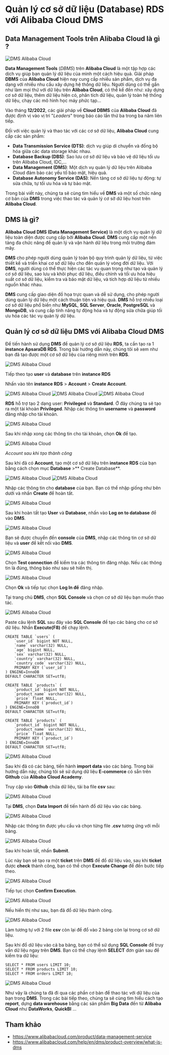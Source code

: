 # Quản lý cơ sở dữ liệu (Database) RDS với Alibaba Cloud DMS

## Data Management Tools trên Alibaba Cloud là gì ?

![DMS Alibaba Cloud](/Image/DMS-Alibaba-Cloud.jpg)

**Data Management Tools** (*DBMS*) trên **Alibaba Cloud** là một tập hợp các dịch vụ giúp bạn quản lý dữ liệu của mình một cách hiệu quả. Giải pháp **DBMS** của **Alibaba Cloud** hiện nay cung cấp nhiều sản phẩm, dịch vụ đa dạng với nhiều nhu cầu xây dựng hệ thống dữ liệu. Người dùng có thể gần như làm mọi thứ với dữ liệu trên **Alibaba Cloud**, có thể kể đến như: xây dựng cơ sở dữ liệu, thêm dữ liệu hiện có, phân tích dữ liệu, quản lý toàn hệ thống dữ liệu, chạy các mô hình học máy phức tạp…

Vào tháng **12/2022**, các giải pháp về **Cloud DBMS** của **Alibaba Cloud** đã được định vị vào vị trí "*Leaders*" trong báo cáo lần thứ ba trong ba năm liên tiếp.

Đối với việc quản lý và thao tác với các cơ sở dữ liệu, **Alibaba Cloud** cung cấp các sản phẩm:

- **Data Transmission Service (DTS)**: dịch vụ giúp di chuyển và đồng bộ hóa giữa các data storage khác nhau.
- **Database Backup (DBS)**: Sao lưu cơ sở dữ liệu và bảo vệ dữ liệu tối ưu trên Alibaba Cloud, IDC,...
- **Data Management (DMS)**: Một dịch vụ quản lý dữ liệu trên Alibaba Cloud đảm bảo các yếu tố bảo mật, hiệu quả.
- **Database Autonomy Service (DAS)**: Nền tảng cơ sở dữ liệu tự động: tự sửa chữa, tự tối ưu hóa và tự bảo mật.

Trong bài viết này, chúng ta sẽ cùng tìm hiểu về **DMS** và một số chức năng cơ bản của **DMS** trong việc thao tác và quản lý cơ sở dữ liệu host trên **Alibaba Cloud**.

## DMS là gì?

**Alibaba Cloud DMS (Data Management Service)** là một dịch vụ quản lý dữ liệu toàn diện được cung cấp bởi **Alibaba Cloud**. **DMS** cung cấp một nền tảng đa chức năng để quản lý và vận hành dữ liệu trong môi trường đám mây.

**DMS** cho phép người dùng quản lý toàn bộ quy trình quản lý dữ liệu, từ việc thiết kế và triển khai cơ sở dữ liệu cho đến quản lý vòng đời dữ liệu. Với **DMS**, người dùng có thể thực hiện các tác vụ quan trọng như tạo và quản lý cơ sở dữ liệu, sao lưu và khôi phục dữ liệu, điều chỉnh và tối ưu hóa hiệu suất cơ sở dữ liệu, kiểm tra và bảo mật dữ liệu, và tích hợp dữ liệu từ nhiều nguồn khác nhau.

**DMS** cung cấp giao diện đồ họa trực quan và dễ sử dụng, cho phép người dùng quản lý dữ liệu một cách thuận tiện và hiệu quả. **DMS** hỗ trợ nhiều loại cơ sở dữ liệu phổ biến như **MySQL**, **SQL Server**, **Oracle**, **PostgreSQL** và **MongoDB**, và cung cấp tính năng tự động hóa và tự động sửa chữa giúp tối ưu hóa các tác vụ quản lý dữ liệu.

## Quản lý cơ sở dữ liệu DMS với Alibaba Cloud DMS

Để tiến hành sử dụng **DMS** để quản lý cơ sở dữ liệu **RDS**, ta cần tạo ra 1 **instance ApsaraDB RDS**. Trong bài hướng dẫn này, chúng tôi sẽ xem như bạn đã tạo được một cơ sở dữ liệu của riêng mình trên **RDS**. 

![DMS Alibaba Cloud](/Image/DMS-Alibaba-Cloud01.png)

Tiếp theo tạo **user** và **database** trên **instance RDS**

Nhấn vào tên **instance RDS** > **Account** > **Create Account**.

![DMS Alibaba Cloud](/Image/DMS-Alibaba-Cloud02.png)
![DMS Alibaba Cloud](/Image/DMS-Alibaba-Cloud03.png)
![DMS Alibaba Cloud](/Image/DMS-Alibaba-Cloud04.png)

**RDS** hỗ trợ tạo 2 dạng user: **Privileged** và **Standard**. Ở đây chúng ta sẽ tạo ra một tài khoản **Privileged**. Nhập các thông tin **username** và **password** đăng nhập cho tài khoản.

![DMS Alibaba Cloud](/Image/DMS-Alibaba-Cloud05.png)

Sau khi nhập xong các thông tin cho tài khoản, chọn **Ok** để tạo.

![DMS Alibaba Cloud](/Image/DMS-Alibaba-Cloud06.png)

*Account sau khi tạo thành công*

Sau khi đã có **Account**, tạo một cơ sở dữ liệu trên **instance RDS** của bạn bằng cách chọn mục **Database** >** Create Database**.

![DMS Alibaba Cloud](/Image/DMS-Alibaba-Cloud07.png)
![DMS Alibaba Cloud](/Image/DMS-Alibaba-Cloud08.png)

Nhập các thông tin cho **database** của bạn. Bạn có thể nhập giống như bên dưới và nhấn **Create** để hoàn tất.

![DMS Alibaba Cloud](/Image/DMS-Alibaba-Cloud09.png)

Sau khi hoàn tất tạo **User** và **Database**, nhấn vào **Log on to database** để vào **DMS**.

![DMS Alibaba Cloud](/Image/DMS-Alibaba-Cloud024.png)

Bạn sẽ được chuyển đến **console** của **DMS**, nhập các thông tin cơ sở dữ liệu và **user** để kết nối vào **DMS**.

![DMS Alibaba Cloud](/Image/DMS-Alibaba-Cloud011.png)

Chọn **Test connection** để kiểm tra các thông tin đăng nhập. Nếu các thông tin là đúng, thông báo như sau sẽ hiển thị.

![DMS Alibaba Cloud](/Image/DMS-Alibaba-Cloud012.png)

Chọn **Ok** và tiếp tục chọn **Log In để** đăng nhập.

Tại trang chủ **DMS**, chọn **SQL Console** và chọn cơ sở dữ liệu bạn muốn thao tác.

![DMS Alibaba Cloud](/Image/DMS-Alibaba-Cloud014.png)

Paste câu lệnh **SQL** sau đây vào **SQL Console** để tạo các bảng cho cơ sở dữ liệu. Nhấn **Execute(F8)** để chạy lệnh.

    CREATE TABLE `users` (
        `user_id` bigint NOT NULL,
        `name` varchar(32) NULL,
        `age` bigint NULL,
        `sex` varchar(32) NULL,
        `country` varchar(32) NULL,
        `country_code` varchar(32) NULL,
        PRIMARY KEY (`user_id`)
    ) ENGINE=InnoDB
    DEFAULT CHARACTER SET=utf8;

    CREATE TABLE `products` (
        `product_id` bigint NOT NULL,
        `product_name` varchar(32) NULL,
        `price` float NULL,
        PRIMARY KEY (`product_id`)
    ) ENGINE=InnoDB
    DEFAULT CHARACTER SET=utf8;

    CREATE TABLE `products` (
        `product_id` bigint NOT NULL,
        `product_name` varchar(32) NULL,
        `price` float NULL,
        PRIMARY KEY (`product_id`)
    ) ENGINE=InnoDB
    DEFAULT CHARACTER SET=utf8;

![DMS Alibaba Cloud](/Image/DMS-Alibaba-Cloud015.png)

Sau khi đã có các bảng, tiến hành **import data** vào các bảng. Trong bài hướng dẫn này, chúng tôi sẽ sử dụng dữ liệu **E-commerce** có sẵn trên **Github** của **Alibaba Cloud Academy**.

Truy cập vào **Github** chứa dữ liệu, tải ba file **csv** sau:

![DMS Alibaba Cloud](/Image/DMS-Alibaba-Cloud016.png)

Tại **DMS**, chọn **Data Import** để tiến hành đổ dữ liệu vào các bảng.

![DMS Alibaba Cloud](/Image/DMS-Alibaba-Cloud017.png)

Nhập các thông tin được yêu cầu và chọn từng file **.csv** tương ứng với mỗi bảng.

![DMS Alibaba Cloud](/Image/DMS-Alibaba-Cloud018.png)

Sau khi hoàn tất, nhấn **Submit**.

Lúc này bạn sẽ tạo ra một **ticket** trên **DMS** để đổ dữ liệu vào, sau khi **ticket** được **check** thành công, bạn có thể chọn **Execute Change** để đến bước tiếp theo.

![DMS Alibaba Cloud](/Image/DMS-Alibaba-Cloud019.png)

Tiếp tục chọn **Confirm Execution**.

![DMS Alibaba Cloud](/Image/DMS-Alibaba-Cloud020.png)

Nếu hiển thị như sau, bạn đã đổ dữ liệu thành công.

![DMS Alibaba Cloud](/Image/DMS-Alibaba-Cloud021.png)

Làm tương tự với 2 file **csv** còn lại để đổ vào 2 bảng còn lại trong cơ sở dữ liệu.

Sau khi đổ dữ liệu vào cả ba bảng, bạn có thể sử dụng **SQL Console** để truy vấn dữ liệu ngay trên **DMS**. Bạn có thể chạy lệnh **SELECT** đơn giản sau để kiểm tra dữ liệu:

    SELECT * FROM users LIMIT 10;
    SELECT * FROM products LIMIT 10;
    SELECT * FROM orders LIMIT 10;

![DMS Alibaba Cloud](/Image/DMS-Alibaba-Cloud022.png)

Như vậy là chúng ta đã đi qua các phần cơ bản để thao tác với dữ liệu của bạn trong **DMS**. Trong các bài tiếp theo, chúng ta sẽ cùng tìm hiểu cách tạo **report**, dựng **data warehouse** bằng các sản phẩm **Big Data** đến từ **Alibaba Cloud** như **DataWorks**, **QuickBI** …

## Tham khảo

- https://www.alibabacloud.com/product/data-management-service
- https://www.alibabacloud.com/help/en/dms/product-overview/what-is-dms